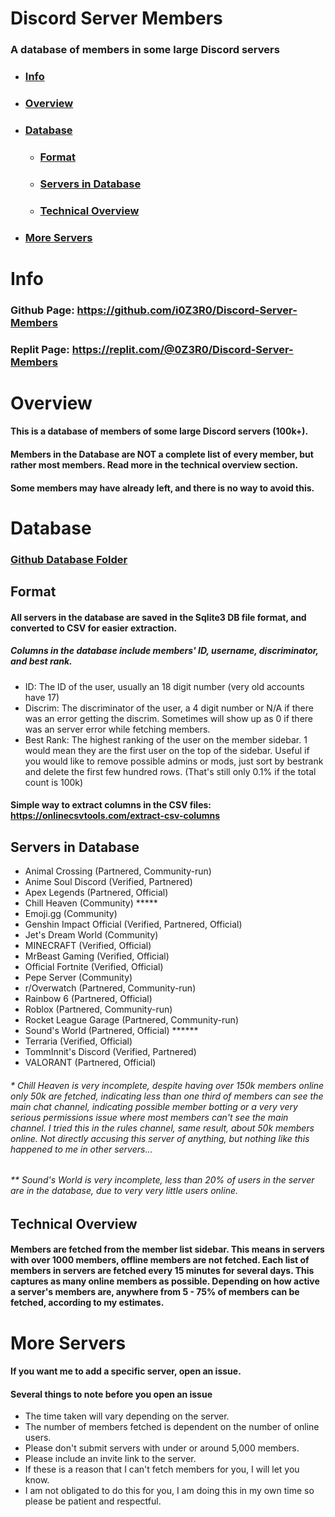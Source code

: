 # Discord Server Members
### A database of members in some large Discord servers

- ### [Info](#info-1)
- ### [Overview](#overview-1)
- ### [Database](#database-1)
  - ### [Format](#format-1)
  - ### [Servers in Database](#servers-in-database-1)
  - ### [Technical Overview](#technical-overview-1)
- ### [More Servers](#more-servers-1)

# Info
### Github Page: https://github.com/i0Z3R0/Discord-Server-Members
### Replit Page: https://replit.com/@0Z3R0/Discord-Server-Members

# Overview
#### This is a database of members of some large Discord servers (100k+). 
#### Members in the Database are **NOT** a complete list of every member, but rather most members. Read more in the technical overview section. 
#### Some members may have already left, and there is no way to avoid this. 

# Database

### [Github Database Folder](https://github.com/i0Z3R0/Discord-Server-Members/tree/main/Database )

## Format
#### All servers in the database are saved in the Sqlite3 DB file format, and converted to CSV for easier extraction. 
##### Columns in the database include members' ID, username, discriminator, and best rank. 
* ID: The ID of the user, usually an 18 digit number (very old accounts have 17)
* Discrim: The discriminator of the user, a 4 digit number or N/A if there was an error getting the discrim. Sometimes will show up as 0 if there was an server error while fetching members. 
* Best Rank: The highest ranking of the user on the member sidebar. 1 would mean they are the first user on the top of the sidebar. Useful if you would like to remove possible admins or mods, just sort by bestrank and delete the first few hundred rows. (That's still only 0.1% if the total count is 100k)
#### Simple way to extract columns in the CSV files: https://onlinecsvtools.com/extract-csv-columns

## Servers in Database
* Animal Crossing (Partnered, Community-run)
* Anime Soul Discord (Verified, Partnered)
* Apex Legends (Partnered, Official)
* Chill Heaven (Community) *****
* Emoji.gg (Community)
* Genshin Impact Official (Verified, Partnered, Official)
* Jet's Dream World (Community)
* MINECRAFT (Verified, Official)
* MrBeast Gaming (Verified, Official)
* Official Fortnite (Verified, Official)
* Pepe Server (Community)
* r/Overwatch (Partnered, Community-run)
* Rainbow 6 (Partnered, Official)
* Roblox (Partnered, Community-run)
* Rocket League Garage (Partnered, Community-run)
* Sound's World (Partnered, Official) ******
* Terraria (Verified, Official)
* TommInnit's Discord (Verified, Partnered)
* VALORANT (Partnered, Official)

###### * Chill Heaven is very incomplete, despite having over 150k members online only 50k are fetched, indicating less than one third of members can see the main chat channel, indicating possible member botting or a very very serious permissions issue where most members can't see the main channel. I tried this in the rules channel, same result, about 50k members online. Not directly accusing this server of anything, but nothing like this happened to me in other servers...

###### ** Sound's World is very incomplete, less than 20% of users in the server are in the database, due to very very little users online. 

## Technical Overview
#### Members are fetched from the member list sidebar. This means in servers with over 1000 members, offline members are not fetched. Each list of members in servers are fetched every 15 minutes for several days. This captures as many online members as possible. Depending on how active a server's members are, anywhere from 5 - 75% of members can be fetched, according to my estimates. 

# More Servers
#### If you want me to add a specific server, open an issue. 
#### Several things to note before you open an issue
* The time taken will vary depending on the server. 
* The number of members fetched is dependent on the number of online users. 
* Please don't submit servers with under or around 5,000 members. 
* Please include an invite link to the server. 
* If these is a reason that I can't fetch members for you, I will let you know. 
* I am not obligated to do this for you, I am doing this in my own time so please be patient and respectful. 
